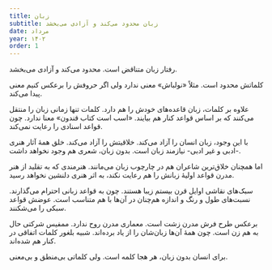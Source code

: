 ```yaml
---
title: زبان
subtitle: زبان محدود می‌کند و آزادی می‌بخشد
date: مرداد
year: ۱۴۰۲
order: 1
---
```


رفتار زبان متناقض است. محدود می‌کند و آزادی می‌بخشد.

کلماتش محدود است. مثلاً «نولباش» معنی ندارد ولی اگر حروفش را برعکس کنیم معنی پیدا می‌کند.

علاوه بر کلمات، زبان قاعده‌های خودش را هم دارد. کلمات تنها زمانی زبان را منتقل می‌کنند که بر اساس قواعد کنار هم بیایند. «اسب است کتاب قندون» معنا ندارد. چون قواعد اسنادی را رعایت نمی‌کند.

با این وجود، زبان انسان را آزاد می‌کند. خلاقیتش را آزاد می‌کند. خلق همهٔ آثار هنری -ادبی و غیر ادبی- نیازمند زبان است. بدون زبان، شعری هم وجود نخواهد داشت.

اما همچنان خلاق‌ترین شاعران هم در چارچوب زبان می‌مانند. هنرمندی که به تقلید از هنر مدرن قواعد اولیهٔ زبانش را هم رعایت نکند، به اثر هنری دلنشین نخواهد رسید.

سبک‌های نقاشی اوایل قرن بیستم زیبا هستند. چون به قواعد زبانی احترام می‌گذارند. نسبت‌های طول و رنگ و اندازه هم‌چنان در آن‌ها با هم متناسب است. عوضش قواعد سبکی را می‌شکنند.

برعکس طرح فرش مدرن زشت است. معماری مدرن روح ندارد. ممفیس شرکتی حال به هم زن است. چون همهٔ آن‌ها زبان‌شان را از یاد برده‌اند. شبیه بلغور کلمات اتفاقی در کنار هم شده‌اند.

برای انسان بدون زبان، هر هجا کلمه است. ولی کلماتی بی‌منطق و بی‌معنی.


